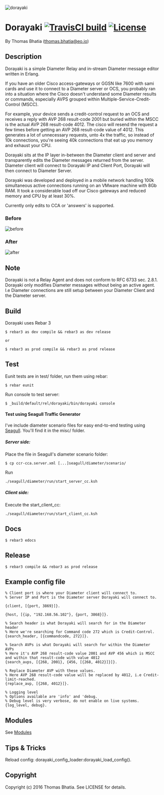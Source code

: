 
![dorayaki](https://cloud.githubusercontent.com/assets/1307449/13060300/4be43692-d428-11e5-975f-3908a865d488.png)

Dorayaki [![TravisCI build](https://travis-ci.org/thomasbhatia/dorayaki.svg?branch=master)](https://travis-ci.org/thomasbhatia/dorayaki) [![License](https://img.shields.io/badge/License-BSD-blue.svg)](LICENSE)
=====

By Thomas Bhatia (thomas.bhatia@eo.io)


Description
-----------

Dorayaki is a simple Diameter Relay and in-stream Diameter message editor written in Erlang.

If you have an older Cisco access-gateways or GGSN like 7600 with sami cards and 
use it to connect to a Diameter server or OCS, you probably ran into a 
situation where the Cisco doesn't understand some Diameter results or commands, 
especially AVPS grouped within Multiple-Service-Credit-Control (MSCC).

For example, your device sends a credit-control request to an OCS and receives a reply with 
AVP 268 result-code 2001 but buried within the MSCC is the actual AVP 268 result-code 4012. 
The cisco will resend the request a few times before getting an AVP 268 result-code value of 4012. 
This generates a lot of unnecessary requests, unto 4x the traffic, so instead of 10k connections, you're 
seeing 40k connections that eat up you memory and exhaust your CPU.

Dorayaki sits at the IP layer in-between the Diameter client and server and transparently edits the Diameter messages
returned from the server. Diameter client will connect to Dorayaki IP and Client Port, Dorayaki will then connect to Diameter Server.

Dorayaki was developed and deployed in a mobile network handling 100k simultaneous active connections running on an VMware machine with 8Gb RAM. It took a considerable load off our Cisco gateways and reduced memory and CPU by at least 30%.

Currently only edits to CCA or 'answers' is supported.

### Before
![before](https://cloud.githubusercontent.com/assets/1307449/13112832/70e3c770-d584-11e5-9281-15e825aa8f40.png)

### After
![after](https://cloud.githubusercontent.com/assets/1307449/13112863/88fc9134-d584-11e5-8833-f7aca8e087a1.png)


Note
----
Dorayaki is not a Relay Agent and does not conform to RFC 6733 sec. 2.8.1. Dorayaki only modifies Diameter messages without being an active agent. I.e Diameter connections are still setup between your Diameter Client and the Diameter server. 


Build
-----

Dorayaki uses Rebar 3
    
    $ rebar3 as dev compile && rebar3 as dev release

    or

    $ rebar3 as prod compile && rebar3 as prod release


Test
------------
Eunit tests are in test/ folder, run them using rebar:

    $ rebar eunit

Run console to test server:

    $ _build/default/rel/dorayaki/bin/dorayaki console

#### Test using Seagull Traffic Generator

I've include diameter scenario files for easy end-to-end testing using [Seagull](http://gull.sourceforge.net).
You'll find it in the misc/ folder.

##### Server side:
Place the file in Seagull's diameter scenario folder:

    $ cp ccr-cca.server.xml [...]seagull/diameter/scenario/ 

Run 

    ./seagull/diameter/run/start_server_cc.ksh

##### Client side:
Execute the start_client_cc:

    ./seagull/diameter/run/start_client_cc.ksh

Docs
----

    $ rebar3 edocs

Release
-------

    $ rebar3 compile && rebar3 as prod release


Example config file
-------------------

    % Client port is where your Diameter client will connect to.
    % Server IP and Port is the Diameter server Dorayaki will connect to.

    {client, [{port, 3869}]}.

    {host, [{ip, "192.168.56.102"}, {port, 3868}]}.

    % Search header is what Dorayaki will search for in the Diameter header
    % Here we're searching for Command code 272 which is Credit-Control.
    {search_header, [{commandcode, 272}]}.

    % Search AVPs is what Dorayaki will search for within the Diameter AVPs
    % Here it's AVP 268 result-code value 2001 and AVP 456 which is MSCC and within that result-code with value 4012
    {search_avps, [{268, 2001}, {456, [{268, 4012}]}]}.

    % Replace Diameter AVP with these values.
    % Here AVP 268 result-code value will be replaced by 4012, i.e Credit-limit-reached.
    {replace_avp, [{268, 4012}]}.

    % Logging level
    % Options available are 'info' and 'debug. 
    % Debug level is very verbose, do not enable on live systems.
    {log_level, debug}.


Modules
-------

See [Modules](Modules.md)



Tips & Tricks
-------------

Reload config:
    dorayaki_config_loader:dorayaki_load_config().
    

Copyright
---------
Copyright (c) 2016 Thomas Bhatia. See LICENSE for details.